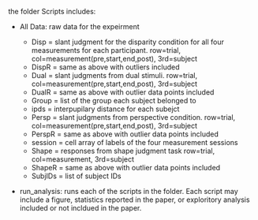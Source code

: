 the folder Scripts includes:

* All Data: raw data for the expeirment
    * Disp    = slant judgment for the disparity condition for all four measurements for each participant. 
                row=trial, col=measurement(pre,start,end,post), 3rd=subject
    * DispR = same as above with outliers included
    * Dual    = slant judgments from dual stimuli. row=trial, col=measurement(pre,start,end,post), 3rd=subject
    * DualR   = same as above with outlier data points included
    * Group   = list of the group each subject belonged to
    * ipds    = interpupilary distance for each subejct
    * Persp   = slant judgments from perspective condition. row=trial, col=measurement(pre,start,end,post), 3rd=subject
    * PerspR  = same as above with outlier data points included
    * session = cell array of labels of the four measurement sessions
    * Shape   = responses from shape judgment task row=trial, col=measurement, 3rd=subject
    * ShapeR  = same as above with outlier data points included
    * SubjIDs = list of subject IDs
    
* run_analysis: runs each of the scripts in the folder. Each script may include a figure, statistics reported
              in the paper, or exploritory analysis included or not incldued in the paper.
    
